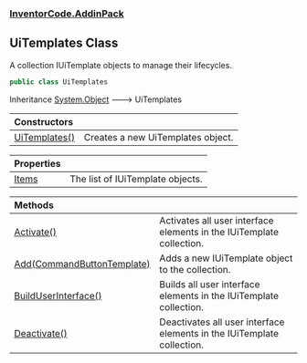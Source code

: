 ### [InventorCode\.AddinPack](InventorCode.AddinPack.md 'InventorCode\.AddinPack')

## UiTemplates Class

A collection IUiTemplate objects to manage their lifecycles\.

```csharp
public class UiTemplates
```

Inheritance [System\.Object](https://learn.microsoft.com/en-us/dotnet/api/system.object 'System\.Object') &#129106; UiTemplates

| Constructors | |
| :--- | :--- |
| [UiTemplates\(\)](InventorCode.AddinPack.UiTemplates.UiTemplates().md 'InventorCode\.AddinPack\.UiTemplates\.UiTemplates\(\)') | Creates a new UiTemplates object\. |

| Properties | |
| :--- | :--- |
| [Items](InventorCode.AddinPack.UiTemplates.Items.md 'InventorCode\.AddinPack\.UiTemplates\.Items') | The list of IUiTemplate objects\. |

| Methods | |
| :--- | :--- |
| [Activate\(\)](InventorCode.AddinPack.UiTemplates.Activate().md 'InventorCode\.AddinPack\.UiTemplates\.Activate\(\)') | Activates all user interface elements in the IUiTemplate collection\. |
| [Add\(CommandButtonTemplate\)](InventorCode.AddinPack.UiTemplates.Add(InventorCode.AddinPack.CommandButtonTemplate).md 'InventorCode\.AddinPack\.UiTemplates\.Add\(InventorCode\.AddinPack\.CommandButtonTemplate\)') | Adds a new IUiTemplate object to the collection\. |
| [BuildUserInterface\(\)](InventorCode.AddinPack.UiTemplates.BuildUserInterface().md 'InventorCode\.AddinPack\.UiTemplates\.BuildUserInterface\(\)') | Builds all user interface elements in the IUiTemplate collection\. |
| [Deactivate\(\)](InventorCode.AddinPack.UiTemplates.Deactivate().md 'InventorCode\.AddinPack\.UiTemplates\.Deactivate\(\)') | Deactivates all user interface elements in the IUiTemplate collection\. |
